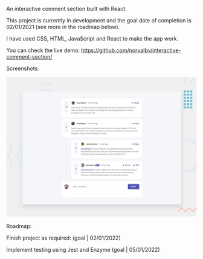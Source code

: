 An interactive comment section built with React.

This project is currently in development and the goal date of completion is 02/01/2021 (see more in the roadmap below).

I have used CSS, HTML, JavaScript and React to make the app work.

You can check the live demo: https://github.com/norvalbv/interactive-comment-section/

Screenshots:

![Interactive comment section design](./design/desktop-preview.jpg)

Roadmap:

Finish project as required: (goal | 02/01/2022)

Implement testing using Jest and Enzyme (goal | 05/01/2022)